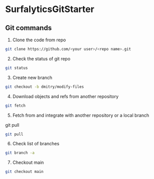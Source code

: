 # SurfalyticsGitStarter


## Git commands

1. Clone the code from repo

```bash
git clone https://github.com/<your user>/<repo name>.git
```

2. Check the status of git repo

```bash
git status
```

3. Create new branch 


```bash
git checkout -b dmitry/modify-files
```

4. Download objects and refs from another repository 

```bash
git fetch
```

5. Fetch from and integrate with another repository or a local branch

git pull

```bash
git pull
```

6. Check list of branches

```bash
git branch -a
```

7. Checkout main

```bash
git checkout main
```